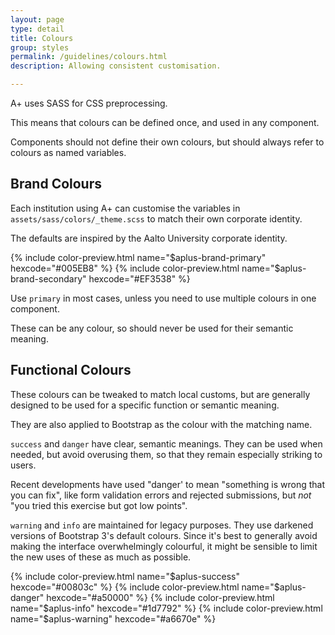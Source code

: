 ```yaml
---
layout: page
type: detail
title: Colours 
group: styles
permalink: /guidelines/colours.html
description: Allowing consistent customisation. 

---
```


A+ uses SASS for CSS preprocessing.

This means that colours can be defined once, and used in any component.

Components should not define their own colours, but should always refer to colours as named variables.

## Brand Colours

Each institution using A+ can customise the variables in `assets/sass/colors/_theme.scss` to match their own corporate identity.

The defaults are inspired by the Aalto University corporate identity.

{% include color-preview.html name="$aplus-brand-primary" hexcode="#005EB8" %}
{% include color-preview.html name="$aplus-brand-secondary" hexcode="#EF3538" %}

Use `primary` in most cases, unless you need to use multiple colours in one component.

These can be any colour, so should never be used for their semantic meaning. 

## Functional Colours

These colours can be tweaked to match local customs, but are generally designed to be used for a specific function or semantic meaning.

They are also applied to Bootstrap as the colour with the matching name.

`success` and `danger` have clear, semantic meanings. They can be used when needed, but avoid overusing them, so that they remain especially striking to users.

Recent developments have used "danger' to mean "something is wrong that you can fix", like form validation errors and rejected submissions, but _not_ "you tried this exercise but got low points".

`warning` and `info` are maintained for legacy purposes. They use darkened versions of Bootstrap 3's default colours. Since it's best to generally avoid making the interface overwhelmingly colourful, it might be sensible to limit the new uses of these as much as possible.

{% include color-preview.html name="$aplus-success" hexcode="#00803c" %}
{% include color-preview.html name="$aplus-danger" hexcode="#a50000" %}
{% include color-preview.html name="$aplus-info" hexcode="#1d7792" %}
{% include color-preview.html name="$aplus-warning" hexcode="#a6670e" %}